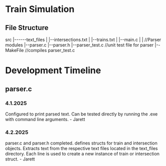 # Train Simulation
## File Structure

src
|------text_files
|      |--intersections.txt
|      |--trains.txt
|
|--main.c
|
|  //Parser modules
|--parser.c
|--parser.h
|--parser_test.c //unit test file for parser
|--MakeFile //compiles parser_test.c


# Development Timeline
## parser.c
### 4.1.2025
Configured to print parsed text. Can be tested directly by running the .exe with command line arguments. - Jarett
### 4.2.2025
parser.c and parser.h completed. defines structs for train and intersection objects. Extracts text from the respective text files located in the text_files directory. Each line is used to create a new instance of train or intersection struct. - Jarett